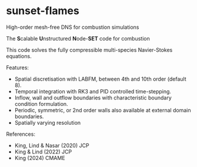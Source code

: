 # sunset-flames
High-order mesh-free DNS for combustion simulations

The **S**calable **U**nstructured **N**ode-**SET** code for combustion

This code solves the fully compressible multi-species Navier-Stokes equations. 

Features:
  - Spatial discretisation with LABFM, between 4th and 10th order (default 8).
  - Temporal integration with RK3 and PID controlled time-stepping.
  - Inflow, wall and outflow boundaries with characteristic boundary condition formulation.
  - Periodic, symmetric, or 2nd order walls also available at external domain boundaries.
  - Spatially varying resolution

References:
  - King, Lind & Nasar (2020) JCP
  - King & Lind (2022) JCP
  - King (2024) CMAME

